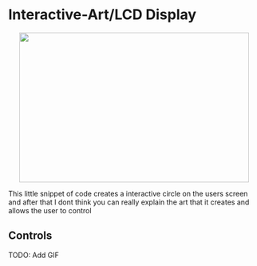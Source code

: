 # Interactive-Art/LCD Display

<p align="center">
  <img width="460" height="300" src="https://media.giphy.com/media/X1S5COBAmGx2Ax9Hon/giphy.gif">
</p>

This little snippet of code creates a interactive circle on the users screen and after that I dont think you can really explain the art that it creates and allows the user to control

## Controls

TODO: Add GIF
